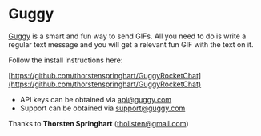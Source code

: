 # Guggy

[Guggy](http://www.guggy.com) is a smart and fun way to send GIFs. All you need to do is write a regular text message and you will get a relevant fun GIF with the text on it.

Follow the install instructions here:

[https://github.com/thorstenspringhart/GuggyRocketChat](https://github.com/thorstenspringhart/GuggyRocketChat)

* API keys can be obtained via api@guggy.com
* Support can be obtained via support@guggy.com

Thanks to **Thorsten Springhart** (thollsten@gmail.com)
